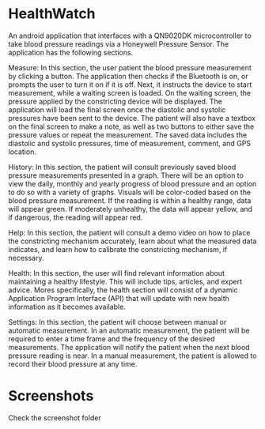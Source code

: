 # HealthWatch
An android application that interfaces with a QN9020DK microcontroller to take blood pressure readings via a Honeywell Pressure Sensor. The application has the following sections.

Measure: In this section, the user patient the blood pressure measurement by clicking a button. The application then checks if the Bluetooth is on, or prompts the user to turn it on if it is off. Next, it instructs the device to start measurement, while a waiting screen is loaded. On the waiting screen, the pressure applied by the constricting device will be displayed. The application will load the final screen once the diastolic and systolic pressures have been sent to the device. The patient will also have a textbox on the final screen to make a note, as well as two buttons to either save the pressure values or repeat the measurement. The saved data includes the diastolic and systolic pressures, time of measurement, comment, and GPS location.

History: In this section, the patient will consult previously saved blood pressure measurements presented in a graph. There will be an option to view the daily, monthly and yearly progress of blood pressure and an option to do so with a variety of graphs. Visuals will be color-coded based on the blood pressure measurement. If the reading is within a healthy range, data will appear green. If moderately unhealthy, the data will appear yellow, and if dangerous, the reading will appear red. 

Help: In this section, the patient will consult a demo video on how to place the constricting mechanism accurately, learn about what the measured data indicates, and learn how to calibrate the constricting mechanism, if necessary.

Health: In this section, the user will find relevant information about maintaining a healthy lifestyle. This will include tips, articles, and expert advice. Mores specifically, the health section will consist of a dynamic Application Program Interface (API) that will update with new health information as it becomes available.

Settings: In this section, the patient will choose between manual or automatic measurement. In an automatic measurement, the patient will be required to enter a time frame and the frequency of the desired measurements. The application will notify the patient when the next blood pressure reading is near. In a manual measurement, the patient is allowed to record their blood pressure at any time.


# Screenshots

Check the screenshot folder

